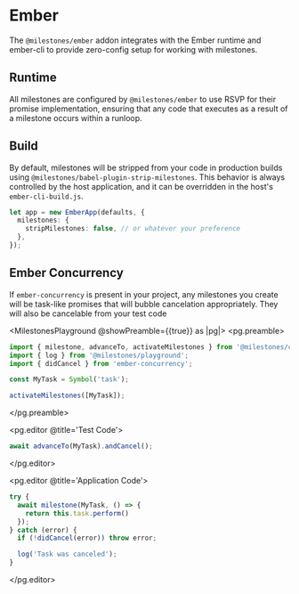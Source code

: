 # Ember

The `@milestones/ember` addon integrates with the Ember runtime and ember-cli to provide zero-config setup for working with milestones.

## Runtime

All milestones are configured by `@milestones/ember` to use RSVP for their promise implementation, ensuring that any code that executes as a result of a milestone occurs within a runloop.

## Build

By default, milestones will be stripped from your code in production builds using `@milestones/babel-plugin-strip-milestones`. This behavior is always controlled by the host application, and it can be overridden in the host's `ember-cli-build.js`.

```ts
let app = new EmberApp(defaults, {
  milestones: {
    stripMilestones: false, // or whatever your preference
  },
});
```

## Ember Concurrency

If `ember-concurrency` is present in your project, any milestones you create will be task-like promises that will bubble cancelation appropriately. They will also be cancelable from your test code

<MilestonesPlayground @showPreamble={{true}} as |pg|>
  <pg.preamble>
  ```ts
  import { milestone, advanceTo, activateMilestones } from '@milestones/core';
  import { log } from '@milestones/playground';
  import { didCancel } from 'ember-concurrency';

  const MyTask = Symbol('task');

  activateMilestones([MyTask]);
  ```
  </pg.preamble>

  <pg.editor @title='Test Code'>
  ```ts
  await advanceTo(MyTask).andCancel();
  ```
  </pg.editor>

  <pg.editor @title='Application Code'>
  ```ts
  try {
    await milestone(MyTask, () => {
      return this.task.perform()
    });
  } catch (error) {
    if (!didCancel(error)) throw error;

    log('Task was canceled');
  }
  ```
  </pg.editor>
</MilestonesPlayground>
